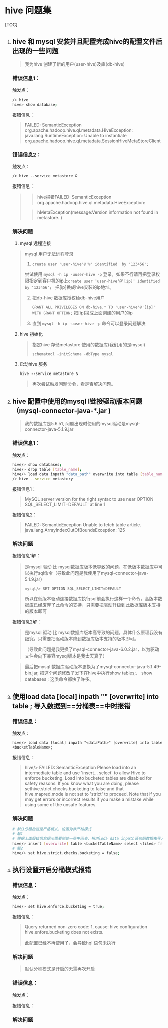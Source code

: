 # hive 问题集



[TOC]

1. ## hive 和 mysql 安装并且配置完成hive的配置文件后 出现的一些问题

   > 我为hive 创建了新的用户(user-hive)及库(db-hive)

   ### 错误信息1：

   触发点：

   ```bash
   /> hive
   hive> show database;
   ```

   报错信息：

   > 
   >
   > FAILED: SemanticException org.apache.hadoop.hive.ql.metadata.HiveException: java.lang.RuntimeException: Unable to instantiate org.apache.hadoop.hive.ql.metadata.SessionHiveMetaStoreClient 

   ### 错误信息2：

    触发点：

   ```
   /> hive --service metastore &
   ```

   报错信息：

   > > hive报错FAILED: SemanticException org.apache.hadoop.hive.ql.metadata.HiveException:
   >
   > > hMetaException(message:Version information not found in metastore. )   

   ### 解决问题

   1. mysql 远程连接

   > mysql 用户无法远程登录
   >
   > 1. `create user 'user-hive'@'%' identified  by '123456'; `
   >
   > 尝试使用 `mysql -h ip -uuser-hive -p` 登录，如果不行请再把登录权限指定到客户机的ip上`create user 'user-hive'@'[ip]' identified  by '123456'; ` 把[ip]换成hive安装的ip地址。
   >
   > 2. 把db-hive 数据库授权给db-hive用户
   >
   >    `GRANT ALL PRIVILEGES ON db-hive.* TO 'user-hive'@'[ip]' WITH GRANT OPTION;`  把[ip]换成上面创建的用户的ip
   >
   > 3. 直到 `mysql -h ip -uuser-hive -p`  命令可以登录问题解决

   2. hive 初始化

      > 指定hive 存储metastore 使用的数据库(我们用的是mysql)
      >
      > `schematool -initSchema -dbType mysql    `

   3. 启动hive 服务

      `hive --service metastore &`

      > 再次尝试触发问题命令，看是否解决问题。

2. ## hive 配置中使用的mysql l链接驱动版本问题 （mysql-connector-java-*.jar )

   > 我的数据库是5.6.51, 问题出现时使用的mysql驱动是mysql-connector-java-5.1.9.jar

   ### 错误信息1：

   触发点：

   ```bash
   hive/> show databases;
   hive/> drop table [table_name];
   hive/> load data inpath "data_path" overwrite into table [table_name]
   /> hive --service metastory
   ```

   报错信息1：

   > MySQL server version for the right syntax to use near OPTION SQL_SELECT_LIMIT=DEFAULT' at line 1

   报错信息2：

   >  FAILED: SemanticException Unable to fetch table article. java.lang.ArrayIndexOutOfBoundsException: 125

   ### 解决问题

   报错信息1解：

   > 是mysql 驱动 比 mysql数据库版本低导致的问题，在低版本数据库中可以执行sql命令（导致此问题是我使用了mysql-connector-java-5.1.9.jar）
   >
   > ```
   > mysql/> SET OPTION SQL_SELECT_LIMIT=DEFAULT
   > ```
   >
   > 所以在低版本驱动连接数据库执行sql前会执行这样一个命令，高版本数据库已经废弃了此命令的支持，只需要把驱动升级到此数据库版本支持的版本即可

   报错信息2解：

   > 是mysql 驱动 比 mysql数据库版本高导致的问题，具体什么原理我没有细究，只需要把驱动版本降到数据库版本支持的版本即可。
   >
   > （导致此问题是我更换了mysql-connector-java-6.0.2.jar，以为驱动文件会向下兼容mysql版本是我太天真了）

   > 最后把mysql 数据库驱动版本更换为了mysql-connector-java-5.1.49-bin.jar, 把这个问题修改了发下在hive中执行show tables;、 show databases ; 这类命令都快了许多。

3. ## 使用load data [local] inpath "<dataPath>" [overwrite] into table <bucketTableName>; 导入数据到==分桶表==中时报错

   

   ### 错误信息：

   触发点：

   ```
   hive/> load data [local] inpath "<dataPath>" [overwrite] into table <bucketTableName>;
   ```

   报错信息：

   > hive/> FAILED: SemanticException Please load into an intermediate table and use 'insert... select' to allow Hive to enforce bucketing. Load into bucketed tables are disabled for safety reasons. If you know what you are doing, please sethive.strict.checks.bucketing to false and that hive.mapred.mode is not set to 'strict' to proceed. Note that if you may get errors or incorrect results if you make a mistake while using some of the unsafe features.

   ### 解决问题

   ```bash
   # 默认分桶检查是严格模式，设置为非严格模式
   # 解1
   # 根据上面报错信息提示需要创建一张中间表，把用loda data inpath语句把数据先导入到中间表，再使用insert [overwrite] table <bucketTableName> select <filed> from <tableName>; 导入到分桶表中；
   hive/> insert [overwrite] table <bucketTableName> select <filed> from <tableName>;
   # 解2
   hive/> set hive.strict.checks.bucketing = false; 
   ```

4. ## 执行设置开启分桶模式报错

   ### 错误信息：

   触发点：

   ```bash
   hive/> set hive.enforce.bucketing = true;
   ```

   报错信息：

   > Query returned non-zero code: 1, cause: hive configuration hive.enfore.bucketing does not exists.
   >
   > 此配置已经不再使用了，会导致hql 语句未执行

   ### 解决问题

   > 默认分桶模式是开启的无需再次开启

   

   

   ### 错误信息：

   触发点：

   报错信息：

   ### 解决问题

